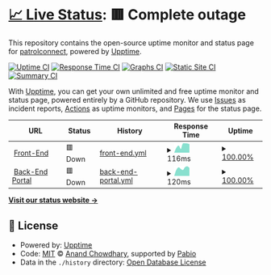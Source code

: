 # [📈 Live Status](https://patrolconnect.github.io/upptime): <!--live status--> **🟥 Complete outage**

This repository contains the open-source uptime monitor and status page for [patrolconnect](https://patrolconnect.github.io/upptime), powered by [Upptime](https://github.com/upptime/upptime).

[![Uptime CI](https://github.com/patrolconnect/upptime/workflows/Uptime%20CI/badge.svg)](https://github.com/patrolconnect/upptime/actions?query=workflow%3A%22Uptime+CI%22)
[![Response Time CI](https://github.com/patrolconnect/upptime/workflows/Response%20Time%20CI/badge.svg)](https://github.com/patrolconnect/upptime/actions?query=workflow%3A%22Response+Time+CI%22)
[![Graphs CI](https://github.com/patrolconnect/upptime/workflows/Graphs%20CI/badge.svg)](https://github.com/patrolconnect/upptime/actions?query=workflow%3A%22Graphs+CI%22)
[![Static Site CI](https://github.com/patrolconnect/upptime/workflows/Static%20Site%20CI/badge.svg)](https://github.com/patrolconnect/upptime/actions?query=workflow%3A%22Static+Site+CI%22)
[![Summary CI](https://github.com/patrolconnect/upptime/workflows/Summary%20CI/badge.svg)](https://github.com/patrolconnect/upptime/actions?query=workflow%3A%22Summary+CI%22)

With [Upptime](https://upptime.js.org), you can get your own unlimited and free uptime monitor and status page, powered entirely by a GitHub repository. We use [Issues](https://github.com/patrolconnect/upptime/issues) as incident reports, [Actions](https://github.com/patrolconnect/upptime/actions) as uptime monitors, and [Pages](https://patrolconnect.github.io/upptime) for the status page.

<!--start: status pages-->
<!-- This summary is generated by Upptime (https://github.com/upptime/upptime) -->
<!-- Do not edit this manually, your changes will be overwritten -->
<!-- prettier-ignore -->
| URL | Status | History | Response Time | Uptime |
| --- | ------ | ------- | ------------- | ------ |
| <img alt="" src="https://icons.duckduckgo.com/ip3/info.patrol-connect.com.ico" height="13"> [Front-End](https://info.patrol-connect.com) | 🟥 Down | [front-end.yml](https://github.com/patrolconnect/upptime/commits/HEAD/history/front-end.yml) | <details><summary><img alt="Response time graph" src="./graphs/front-end/response-time-week.png" height="20"> 116ms</summary><br><a href="https://patrolconnect.github.io/upptime/history/front-end"><img alt="Response time 132" src="https://img.shields.io/endpoint?url=https%3A%2F%2Fraw.githubusercontent.com%2Fpatrolconnect%2Fupptime%2FHEAD%2Fapi%2Ffront-end%2Fresponse-time.json"></a><br><a href="https://patrolconnect.github.io/upptime/history/front-end"><img alt="24-hour response time 133" src="https://img.shields.io/endpoint?url=https%3A%2F%2Fraw.githubusercontent.com%2Fpatrolconnect%2Fupptime%2FHEAD%2Fapi%2Ffront-end%2Fresponse-time-day.json"></a><br><a href="https://patrolconnect.github.io/upptime/history/front-end"><img alt="7-day response time 116" src="https://img.shields.io/endpoint?url=https%3A%2F%2Fraw.githubusercontent.com%2Fpatrolconnect%2Fupptime%2FHEAD%2Fapi%2Ffront-end%2Fresponse-time-week.json"></a><br><a href="https://patrolconnect.github.io/upptime/history/front-end"><img alt="30-day response time 132" src="https://img.shields.io/endpoint?url=https%3A%2F%2Fraw.githubusercontent.com%2Fpatrolconnect%2Fupptime%2FHEAD%2Fapi%2Ffront-end%2Fresponse-time-month.json"></a><br><a href="https://patrolconnect.github.io/upptime/history/front-end"><img alt="1-year response time 132" src="https://img.shields.io/endpoint?url=https%3A%2F%2Fraw.githubusercontent.com%2Fpatrolconnect%2Fupptime%2FHEAD%2Fapi%2Ffront-end%2Fresponse-time-year.json"></a></details> | <details><summary><a href="https://patrolconnect.github.io/upptime/history/front-end">100.00%</a></summary><a href="https://patrolconnect.github.io/upptime/history/front-end"><img alt="All-time uptime 100.00%" src="https://img.shields.io/endpoint?url=https%3A%2F%2Fraw.githubusercontent.com%2Fpatrolconnect%2Fupptime%2FHEAD%2Fapi%2Ffront-end%2Fuptime.json"></a><br><a href="https://patrolconnect.github.io/upptime/history/front-end"><img alt="24-hour uptime 100.00%" src="https://img.shields.io/endpoint?url=https%3A%2F%2Fraw.githubusercontent.com%2Fpatrolconnect%2Fupptime%2FHEAD%2Fapi%2Ffront-end%2Fuptime-day.json"></a><br><a href="https://patrolconnect.github.io/upptime/history/front-end"><img alt="7-day uptime 100.00%" src="https://img.shields.io/endpoint?url=https%3A%2F%2Fraw.githubusercontent.com%2Fpatrolconnect%2Fupptime%2FHEAD%2Fapi%2Ffront-end%2Fuptime-week.json"></a><br><a href="https://patrolconnect.github.io/upptime/history/front-end"><img alt="30-day uptime 100.00%" src="https://img.shields.io/endpoint?url=https%3A%2F%2Fraw.githubusercontent.com%2Fpatrolconnect%2Fupptime%2FHEAD%2Fapi%2Ffront-end%2Fuptime-month.json"></a><br><a href="https://patrolconnect.github.io/upptime/history/front-end"><img alt="1-year uptime 100.00%" src="https://img.shields.io/endpoint?url=https%3A%2F%2Fraw.githubusercontent.com%2Fpatrolconnect%2Fupptime%2FHEAD%2Fapi%2Ffront-end%2Fuptime-year.json"></a></details>
| <img alt="" src="https://icons.duckduckgo.com/ip3/www.patrol-connect.com.ico" height="13"> [Back-End Portal](https://www.patrol-connect.com) | 🟥 Down | [back-end-portal.yml](https://github.com/patrolconnect/upptime/commits/HEAD/history/back-end-portal.yml) | <details><summary><img alt="Response time graph" src="./graphs/back-end-portal/response-time-week.png" height="20"> 120ms</summary><br><a href="https://patrolconnect.github.io/upptime/history/back-end-portal"><img alt="Response time 121" src="https://img.shields.io/endpoint?url=https%3A%2F%2Fraw.githubusercontent.com%2Fpatrolconnect%2Fupptime%2FHEAD%2Fapi%2Fback-end-portal%2Fresponse-time.json"></a><br><a href="https://patrolconnect.github.io/upptime/history/back-end-portal"><img alt="24-hour response time 125" src="https://img.shields.io/endpoint?url=https%3A%2F%2Fraw.githubusercontent.com%2Fpatrolconnect%2Fupptime%2FHEAD%2Fapi%2Fback-end-portal%2Fresponse-time-day.json"></a><br><a href="https://patrolconnect.github.io/upptime/history/back-end-portal"><img alt="7-day response time 120" src="https://img.shields.io/endpoint?url=https%3A%2F%2Fraw.githubusercontent.com%2Fpatrolconnect%2Fupptime%2FHEAD%2Fapi%2Fback-end-portal%2Fresponse-time-week.json"></a><br><a href="https://patrolconnect.github.io/upptime/history/back-end-portal"><img alt="30-day response time 121" src="https://img.shields.io/endpoint?url=https%3A%2F%2Fraw.githubusercontent.com%2Fpatrolconnect%2Fupptime%2FHEAD%2Fapi%2Fback-end-portal%2Fresponse-time-month.json"></a><br><a href="https://patrolconnect.github.io/upptime/history/back-end-portal"><img alt="1-year response time 121" src="https://img.shields.io/endpoint?url=https%3A%2F%2Fraw.githubusercontent.com%2Fpatrolconnect%2Fupptime%2FHEAD%2Fapi%2Fback-end-portal%2Fresponse-time-year.json"></a></details> | <details><summary><a href="https://patrolconnect.github.io/upptime/history/back-end-portal">100.00%</a></summary><a href="https://patrolconnect.github.io/upptime/history/back-end-portal"><img alt="All-time uptime 100.00%" src="https://img.shields.io/endpoint?url=https%3A%2F%2Fraw.githubusercontent.com%2Fpatrolconnect%2Fupptime%2FHEAD%2Fapi%2Fback-end-portal%2Fuptime.json"></a><br><a href="https://patrolconnect.github.io/upptime/history/back-end-portal"><img alt="24-hour uptime 100.00%" src="https://img.shields.io/endpoint?url=https%3A%2F%2Fraw.githubusercontent.com%2Fpatrolconnect%2Fupptime%2FHEAD%2Fapi%2Fback-end-portal%2Fuptime-day.json"></a><br><a href="https://patrolconnect.github.io/upptime/history/back-end-portal"><img alt="7-day uptime 100.00%" src="https://img.shields.io/endpoint?url=https%3A%2F%2Fraw.githubusercontent.com%2Fpatrolconnect%2Fupptime%2FHEAD%2Fapi%2Fback-end-portal%2Fuptime-week.json"></a><br><a href="https://patrolconnect.github.io/upptime/history/back-end-portal"><img alt="30-day uptime 100.00%" src="https://img.shields.io/endpoint?url=https%3A%2F%2Fraw.githubusercontent.com%2Fpatrolconnect%2Fupptime%2FHEAD%2Fapi%2Fback-end-portal%2Fuptime-month.json"></a><br><a href="https://patrolconnect.github.io/upptime/history/back-end-portal"><img alt="1-year uptime 100.00%" src="https://img.shields.io/endpoint?url=https%3A%2F%2Fraw.githubusercontent.com%2Fpatrolconnect%2Fupptime%2FHEAD%2Fapi%2Fback-end-portal%2Fuptime-year.json"></a></details>

<!--end: status pages-->

[**Visit our status website →**](https://patrolconnect.github.io/upptime)

## 📄 License

- Powered by: [Upptime](https://github.com/upptime/upptime)
- Code: [MIT](./LICENSE) © [Anand Chowdhary](https://anandchowdhary.com), supported by [Pabio](https://pabio.com)
- Data in the `./history` directory: [Open Database License](https://opendatacommons.org/licenses/odbl/1-0/)
